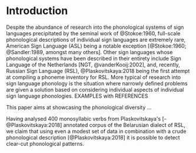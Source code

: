 # Introduction #

Despite the abundance of research into the phonological systems of sign languages precipitated by the seminal work of @Stokoe:1960, full-scale phonological descriptions of individual sign languages are extremely rare, American Sign Language (ASL) being a notable exception [@Stokoe:1960; @Sandler:1989, amongst many others]. Other sign languages whose phonological systems have been described in their entirety include Sign Language of the Netherlands [NGT, @vanderKooij:2002], and, recently, Russian Sign Language (RSL), @Plaskovitskaya:2018 being the first attempt at compiling a phoneme inventory for RSL. More typical of research into sign language phonology is the situation where narrowly defined problems are given a solution based on considering individual aspects of individual sign language phonologies. EXAMPLES with REFERENCES 

This paper aims at showcasing the phonological diversity ...

Having analysed 400 monosyllabic verbs from Plaskovitskaya's [-@Plaskovitskaya:2018] annotated corpus of the Belarusian dialect of RSL, we claim that using even a modest set of data in combination with a crude phonological description [@Plaskovitskaya:2018] it is possible to detect clear-cut phonological patterns. 
